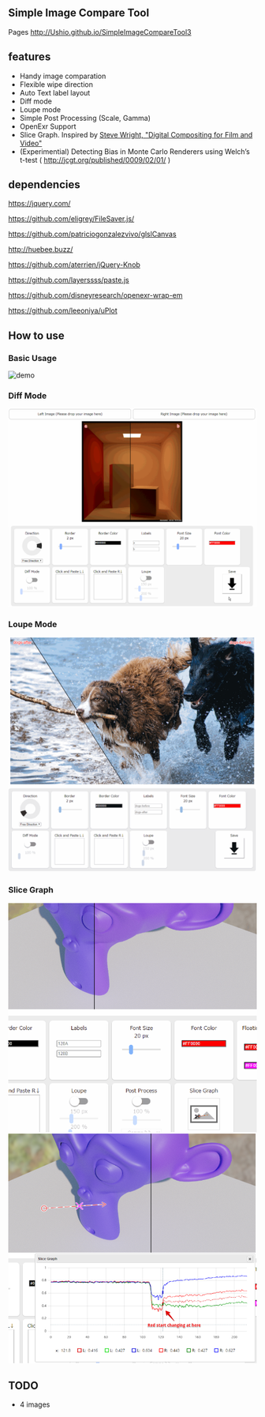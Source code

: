 ## Simple Image Compare Tool
Pages
http://Ushio.github.io/SimpleImageCompareTool3

## features 
- Handy image comparation
- Flexible wipe direction
- Auto Text label layout
- Diff mode
- Loupe mode
- Simple Post Processing (Scale, Gamma)
- OpenExr Support
- Slice Graph. Inspired by [Steve Wright, "Digital Compositing for Film and Video"](https://www.amazon.co.jp/Digital-Compositing-Film-Video-Production-ebook/dp/B088NMQHT9/ref=tmm_kin_swatch_0?_encoding=UTF8&qid=&sr=)
- (Experimential) Detecting Bias in Monte Carlo Renderers using Welch’s t-test ( http://jcgt.org/published/0009/02/01/ )

## dependencies 
https://jquery.com/

https://github.com/eligrey/FileSaver.js/

https://github.com/patriciogonzalezvivo/glslCanvas

http://huebee.buzz/

https://github.com/aterrien/jQuery-Knob

https://github.com/layerssss/paste.js

https://github.com/disneyresearch/openexr-wrap-em

https://github.com/leeoniya/uPlot

## How to use
### Basic Usage
![demo](demo.gif)

### Diff Mode
![demo](demo-diff.gif)

### Loupe Mode
![demo](demo-loupe.gif)

### Slice Graph
![demo](demo-slice.gif)
![demo](demo-slice.png)

## TODO
- 4 images
